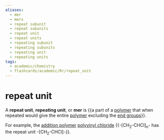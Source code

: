 ```yaml
---
aliases:
  - mer
  - mers
  - repeat subunit
  - repeat subunits
  - repeat unit
  - repeat units
  - repeating subunit
  - repeating subunits
  - repeating unit
  - repeating units
tags:
  - academic/chemistry
  - flashcards/academic/Rr/repeat_unit
---
```


# repeat unit

A __repeat unit__, __repeating unit__, or __mer__ is {{a part of a [polymer](polymer.md) that when repeated would give the entire [polymer](polymer.md) excluding the [end groups](end%20group.md)}}.

For example, the [addition polymer](addition%20polymer.md) [polyvinyl chloride](polyvinyl%20chloride.md) {{-\[CH<sub>2</sub>-CHCl\]<sub>n</sub>- has the repeat unit -\[CH<sub>2</sub>-CHCl\]-}}.
